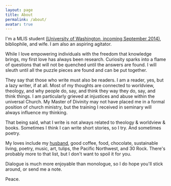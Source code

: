 ```yaml
---
layout: page
title: About
permalink: /about/
avatar: true
---
```

I'm a MLIS student [(University of Washington, incoming September 2014)](http://ischool.uw.edu/academics/mlis), bibliophile, and wife. I am also an aspiring agitator.

While I love empowering individuals with the freedom that knowledge brings, my first love has always been research. Curiosity sparks into a flame of questions that will not be quenched until the answers are found. I will sleuth until all the puzzle pieces are found and can be put together.

They say that those who write must also be readers. I am a reader, yes, but a lazy writer, if at all. Most of my thoughts are connected to worldview, theology, and why people do, say, and think they way they do, say, and think things. I am particularly grieved at injustices and abuse within the universal Church. My Master of Divinity may not have placed me in a formal position of church ministry, but the training I received in seminary will always influence my thinking.

That being said, what I write is not always related to theology & worldview & books. Sometimes I think I can write short stories, so I try. And sometimes poetry.

My loves include my [husband](http://www.charlespeters.net), good coffee, food, chocolate, sustainable living, poetry, music, art, tulips, the Pacific Northwest, and 30 Rock. There's probably more to that list, but I don't want to spoil it for you.

Dialogue is much more enjoyable than monologue, so I do hope you'll stick around, or send me a note.


Peace.
